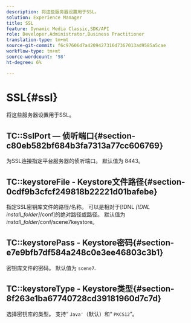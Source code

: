 ```yaml
---
description: 将这些服务器设置用于SSL。
solution: Experience Manager
title: SSL
feature: Dynamic Media Classic,SDK/API
role: Developer,Administrator,Business Practitioner
translation-type: tm+mt
source-git-commit: f6c97606d7a4209427316d7367013ad9585a5cae
workflow-type: tm+mt
source-wordcount: '98'
ht-degree: 6%

---
```



# SSL{#ssl}

将这些服务器设置用于SSL。

## TC::SslPort — 侦听端口{#section-c80eb582bf684b3fa7313a77cc606769}

为SSL连接指定平台服务器的侦听端口。 默认值为 8443。

## TC::keystoreFile - Keystore文件路径{#section-0cdf9b3cfcf249818b22221d01bafebe}

指定SSL密钥库文件的路径/名称。 可以是相对于[!DNL *[!DNL install_folder]*/conf]的绝对路径或路径。 默认值为&#x200B;*install_folder*/conf/scene7keystore。

## TC::keystorePass - Keystore密码{#section-e7e9bfb7df584a248c0e3ee46803c3b1}

密钥库文件的密码。 默认值为 `scene7`.

## TC::keystoreType - Keystore类型{#section-8f263e1ba67740728cd39181960d7c7d}

选择密钥库的类型。 支持“ `Java'`（默认）和“ `PKCS12`”。

